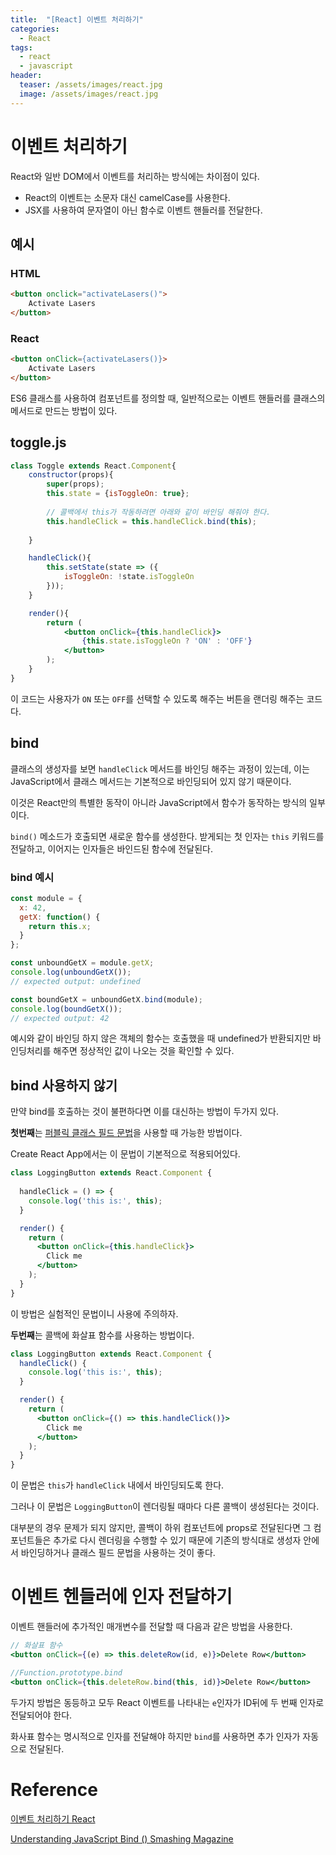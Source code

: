 ```yaml
---
title:  "[React] 이벤트 처리하기"
categories:
  - React
tags:
  - react
  - javascript
header:
  teaser: /assets/images/react.jpg
  image: /assets/images/react.jpg
---  
```

# 이벤트 처리하기

React와 일반 DOM에서 이벤트를 처리하는 방식에는 차이점이 있다.

- React의 이벤트는 소문자 대신 camelCase를 사용한다.
- JSX를 사용하여 문자열이 아닌 함수로 이벤트 핸들러를 전달한다.

## 예시

### HTML

```html
<button onclick="activateLasers()">
	Activate Lasers
</button>
```

### React

```html
<button onClick={activateLasers()}>
	Activate Lasers
</button>
```

ES6 클래스를 사용하여 컴포넌트를 정의할 때, 일반적으로는 이벤트 핸들러를 클래스의 메서드로 만드는 방법이 있다.

## toggle.js

```jsx
class Toggle extends React.Component{
    constructor(props){
        super(props);
        this.state = {isToggleOn: true};
    
        // 콜백에서 this가 작동하려면 아래와 같이 바인딩 해줘야 한다.
        this.handleClick = this.handleClick.bind(this);
    
    }

    handleClick(){
        this.setState(state => ({
            isToggleOn: !state.isToggleOn
        }));
    }

    render(){
        return (
            <button onClick={this.handleClick}>
                {this.state.isToggleOn ? 'ON' : 'OFF'}
            </button>
        );
    }
}
```

이 코드는 사용자가 `ON` 또는 `OFF`를 선택할 수 있도록 해주는 버튼을 랜더링 해주는 코드다.

## bind

클래스의 생성자를 보면  `handleClick` 메서드를 바인딩 해주는 과정이 있는데, 이는 JavaScript에서 클래스 메서드는 기본적으로 바인딩되어 있지 않기 때문이다.

이것은 React만의 특별한 동작이 아니라 JavaScript에서 함수가 동작하는 방식의 일부이다.

`bind()` 메소드가 호출되면 새로운 함수를 생성한다. 받게되는 첫 인자는 `this` 키워드를 전달하고, 이어지는 인자들은 바인드된 함수에 전달된다.

### bind 예시

```jsx
const module = {
  x: 42,
  getX: function() {
    return this.x;
  }
};

const unboundGetX = module.getX;
console.log(unboundGetX()); 
// expected output: undefined

const boundGetX = unboundGetX.bind(module);
console.log(boundGetX());
// expected output: 42
```

예시와 같이 바인딩 하지 않은 객체의 함수는 호출했을 때 undefined가 반환되지만 바인딩처리를 해주면 정상적인 값이 나오는 것을 확인할 수 있다.

## bind 사용하지 않기

만약 bind를 호출하는 것이 불편하다면 이를 대신하는 방법이 두가지 있다.

**첫번째**는 [퍼블릭 클래스 필드 문법](https://babeljs.io/docs/en/babel-plugin-transform-class-properties/)을 사용할 때 가능한 방법이다.

Create React App에서는 이 문법이 기본적으로 적용되어있다.

```jsx
class LoggingButton extends React.Component {
  
  handleClick = () => {
    console.log('this is:', this);
  }

  render() {
    return (
      <button onClick={this.handleClick}>
        Click me
      </button>
    );
  }
}
```

이 방법은 실험적인 문법이니 사용에 주의하자.

**두번째**는 콜백에 화살표 함수를 사용하는 방법이다.

```jsx
class LoggingButton extends React.Component {
  handleClick() {
    console.log('this is:', this);
  }

  render() {
    return (
      <button onClick={() => this.handleClick()}>
        Click me
      </button>
    );
  }
}
```

이 문법은 `this`가 `handleClick` 내에서 바인딩되도록 한다.

그러나 이 문법은 `LoggingButton`이 렌더링될 때마다 다른 콜백이 생성된다는 것이다.

대부분의 경우 문제가 되지 않지만, 콜백이 하위 컴포넌트에 props로 전달된다면 그 컴포넌트들은 추가로 다시 렌더링을 수행할 수 있기 때문에 기존의 방식대로 생성자 안에서 바인딩하거나 클래스 필드 문법을 사용하는 것이 좋다.

# 이벤트 헨들러에 인자 전달하기

이벤트 핸들러에 추가적인 매개변수를 전달할 때 다음과 같은 방법을 사용한다.

```jsx
// 화살표 함수
<button onClick={(e) => this.deleteRow(id, e)}>Delete Row</button>

//Function.prototype.bind
<button onClick={this.deleteRow.bind(this, id)}>Delete Row</button>
```

두가지 방법은 동등하고 모두 React 이벤트를 나타내는 `e`인자가 ID뒤에 두 번째 인자로 전달되어야 한다.

화사표 함수는 명시적으로 인자를 전달해야 하지만 `bind`를 사용하면 추가 인자가 자동으로 전달된다.

# Reference

[이벤트 처리하기  React](https://ko.reactjs.org/docs/handling-events.html)

[Understanding JavaScript Bind ()  Smashing Magazine](https://www.smashingmagazine.com/2014/01/understanding-javascript-function-prototype-bind/)
